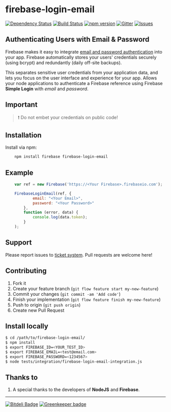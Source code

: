 firebase-login-email
=====================

[![Dependency Status](https://gemnasium.com/vergissberlin/firebase-login-email.svg)](https://gemnasium.com/vergissberlin/firebase-login-email)
[![Build Status](https://travis-ci.org/vergissberlin/firebase-login-email.svg)](https://travis-ci.org/vergissberlin/firebase-login-email)
[![npm version](https://img.shields.io/npm/v/firebase-login-email.png)](https://npmjs.org/package/firebase-login-email "View this project on npm")
[![Gitter](https://badges.gitter.im/Join%20Chat.svg)](https://gitter.im/vergissberlin/firebase-login-email?utm_source=badge&utm_medium=badge&utm_campaign=pr-badge)
[![Issues](http://img.shields.io/github/issues/vergissberlin/firebase-login-email.svg)]( https://github.com/vergissberlin/firebase-login-email/issues "GitHub ticket system")


Authenticating Users with Email & Password
------------------------------------------

Firebase makes it easy to integrate [email and password authentication](https://www.firebase.com/docs/web/guide/login/password.html) into your app. Firebase automatically stores your users' credentials securely (using bcrypt) and redundantly (daily off-site backups).

This separates sensitive user credentials from your application data, and lets you focus on the user interface and experience for your app.
Allows your node applications to authenticate a Firebase reference using Firebase **Simple Login** with _email_ and _password_.

Important
---------
> :heavy_exclamation_mark: Do not embet your credentials on public code!

Installation
------------

Install via npm:

```bash
    npm install firebase firebase-login-email
```

Example
-------

```javascript
    var ref = new Firebase('https://<Your Firebase>.firebaseio.com');

    FirebaseLoginEmail(ref, {
            email: "<Your Email>",
            password: "<Your Password>"
        },
        function (error, data) {
            console.log(data.token);
        }
    );
```

Support
-------

Please report issues to [ticket system](https://github.com/vergissberlin/firebase-login-email/issues).
Pull requests are welcome here!



Contributing
------------

1. Fork it
2. Create your feature branch (`git flow feature start my-new-feature`)
3. Commit your changes (`git commit -am 'Add code'`)
4. Finish your implementation (`git flow feature finish my-new-feature`)
4. Push to origin (`git push origin`)
5. Create new Pull Request

Install locally
---------------

```bash
$ cd /path/to/firebase-login-email/
$ npm install
$ export FIREBASE_ID=<YOUR_TEST_ID>
$ export FIREBASE_EMAIL=<test@email.com>
$ export FIREBASE_PASSWORD=<1234567>
$ node tests/integration/firebase-login-email-integration.js
```

<a name="thanks"></a>
Thanks to
---------
1. A special thanks to the developers of **NodeJS** and **Firebase**.

[contributors]: http://github.com/vergissberlin/firebase-login-email/contributors
[MIT License]: http://mit-license.org/

---
[![Bitdeli Badge](https://d2weczhvl823v0.cloudfront.net/vergissberlin/firebase-login-email/trend.png)](https://bitdeli.com/free "Bitdeli Badge") [![Greenkeeper badge](https://badges.greenkeeper.io/vergissberlin/firebase-login-email.svg)](https://greenkeeper.io/)
